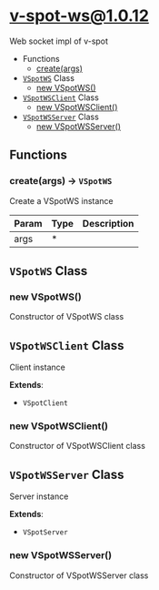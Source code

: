 # v-spot-ws@1.0.12

Web socket impl of v-spot

+ Functions
  + [create(args)](#v-spot-ws-function-create)
+ [`VSpotWS`](#v-spot-ws-classes) Class
  + [new VSpotWS()](#v-spot-ws-classes-v-spot-w-s-constructor)
+ [`VSpotWSClient`](#v-spot-ws-classes) Class
  + [new VSpotWSClient()](#v-spot-ws-classes-v-spot-w-s-client-constructor)
+ [`VSpotWSServer`](#v-spot-ws-classes) Class
  + [new VSpotWSServer()](#v-spot-ws-classes-v-spot-w-s-server-constructor)

## Functions

<a class='md-heading-link' name="v-spot-ws-function-create" ></a>

### create(args) -> `VSpotWS`

Create a VSpotWS instance

| Param | Type | Description |
| ----- | --- | -------- |
| args | * |  |



<a class='md-heading-link' name="v-spot-ws-classes"></a>

## `VSpotWS` Class






<a class='md-heading-link' name="v-spot-ws-classes-v-spot-w-s-constructor" ></a>

### new VSpotWS()

Constructor of VSpotWS class



<a class='md-heading-link' name="v-spot-ws-classes"></a>

## `VSpotWSClient` Class

Client instance

**Extends**: 

+ `VSpotClient`



<a class='md-heading-link' name="v-spot-ws-classes-v-spot-w-s-client-constructor" ></a>

### new VSpotWSClient()

Constructor of VSpotWSClient class



<a class='md-heading-link' name="v-spot-ws-classes"></a>

## `VSpotWSServer` Class

Server instance

**Extends**: 

+ `VSpotServer`



<a class='md-heading-link' name="v-spot-ws-classes-v-spot-w-s-server-constructor" ></a>

### new VSpotWSServer()

Constructor of VSpotWSServer class





